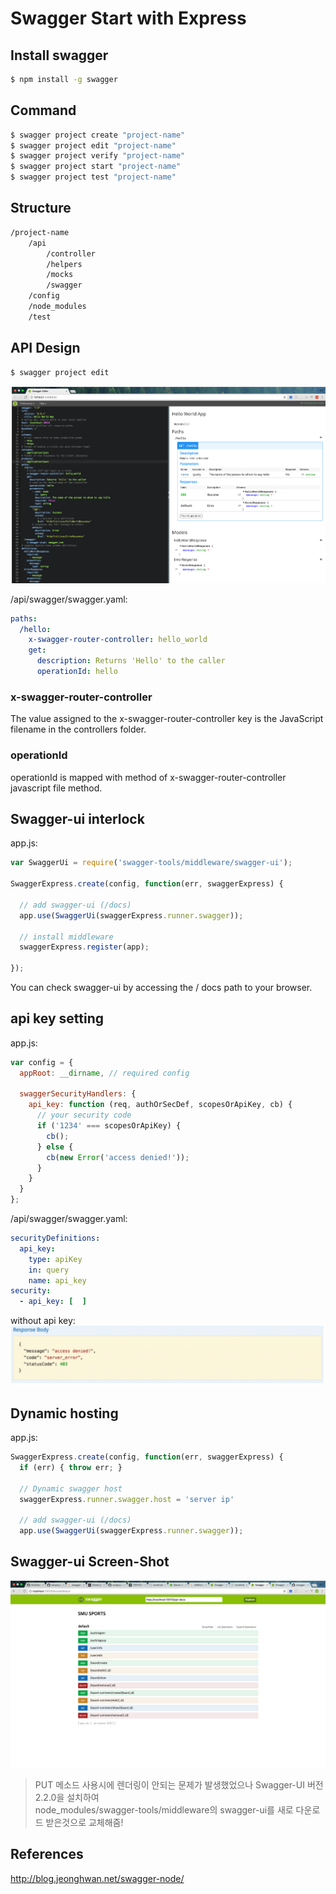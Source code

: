# Swagger Start with Express


## Install swagger
```bash
$ npm install -g swagger
```

## Command 
```bash
$ swagger project create "project-name"
$ swagger project edit "project-name"
$ swagger project verify "project-name"
$ swagger project start "project-name"
$ swagger project test "project-name"
```

## Structure

```bash
/project-name
    /api
        /controller
        /helpers
        /mocks
        /swagger
    /config
    /node_modules
    /test
```

## API Design

```bash
$ swagger project edit
```
![img](img/edit.png)


/api/swagger/swagger.yaml:
```yaml
paths:
  /hello:
    x-swagger-router-controller: hello_world
    get:
      description: Returns 'Hello' to the caller
      operationId: hello 
```
### x-swagger-router-controller
The value assigned to the x-swagger-router-controller key is the JavaScript filename in the controllers folder.

### operationId
operationId is mapped with method of x-swagger-router-controller javascript file method.

## Swagger-ui interlock

app.js:
```javascript
var SwaggerUi = require('swagger-tools/middleware/swagger-ui');

SwaggerExpress.create(config, function(err, swaggerExpress) {

  // add swagger-ui (/docs)
  app.use(SwaggerUi(swaggerExpress.runner.swagger));

  // install middleware
  swaggerExpress.register(app);

});
``` 
You can check swagger-ui by accessing the / docs path to your browser.

## api key setting
app.js:
```javascript
var config = {
  appRoot: __dirname, // required config

  swaggerSecurityHandlers: {
    api_key: function (req, authOrSecDef, scopesOrApiKey, cb) {
      // your security code
      if ('1234' === scopesOrApiKey) {
        cb();
      } else {
        cb(new Error('access denied!'));
      }
    }
  }
};
```

/api/swagger/swagger.yaml:
```yaml
securityDefinitions:
  api_key:
    type: apiKey
    in: query
    name: api_key
security:
  - api_key: [  ]   
```

without api key:
![img](./img/error.png)

## Dynamic hosting
app.js:
```javascript
SwaggerExpress.create(config, function(err, swaggerExpress) {
  if (err) { throw err; }

  // Dynamic swagger host
  swaggerExpress.runner.swagger.host = 'server ip'
  
  // add swagger-ui (/docs)
  app.use(SwaggerUi(swaggerExpress.runner.swagger));

```

## Swagger-ui Screen-Shot
![img](./img/swagger-ui.png)

> PUT 메소드 사용시에 렌더링이 안되는 문제가 발생했었으나 Swagger-UI 버전 2.2.0을 설치하여 <br/>
node_modules/swagger-tools/middleware의 swagger-ui를 새로 다운로드 받은것으로 교체해줌!

## References
<http://blog.jeonghwan.net/swagger-node/>
